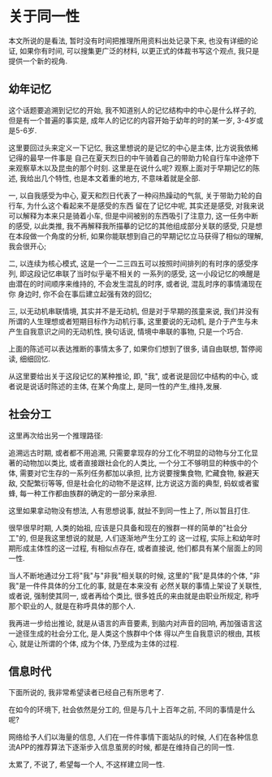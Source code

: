 # 关于同一性

本文所说的是看法, 暂时没有时间把推理所用资料出处记录下来, 也没有详细的论证, 如果你有时间, 可以搜集更广泛的材料,
以更正式的体裁书写这个观点, 我只是提供一个新的视角.

<!--more-->

## 幼年记忆

这个话题要追溯到记忆的开始, 我不知道别人的记忆结构中的中心是什么样子的, 但是有一个普遍的事实是,
成年人的记忆的内容开始于幼年的时的某一岁, 3-4岁或是5-6岁.

这里要回过头来定义一下记忆, 我这里想说的是记忆的中心是主体, 比方说我依稀记得的最早一件事是
自己在夏天烈日的中午骑着自己的带助力轮自行车中途停下来观察草木以及昆虫的那个时刻. 这里是在说什么呢?
观察上面对于早期记忆的陈述, 我给出几个特性, 也是本文着重的地方, 不意味着就是全部.

一, 以自我感受为中心, 夏天和烈日代表了一种闷热躁动的气氛, 关于带助力轮的自行车, 为什么这个看起来不是感受的东西
留在了记忆中呢, 其实还是感受, 对我来说可以解释为本来只是骑着小车, 但是中间被别的东西吸引了注意力, 这一任务中断的感受,
以此类推, 我不再解释我所描摹的记忆的其他组成部分关联的感受, 只是想在本段做一个角度的分析,
如果你能联想到自己的早期记忆立马获得了相似的理解, 我会很开心;

二, 以连续为核心模式, 这是一个一二三四五可以按照时间排列的有时序的感受序列, 即这段记忆串联了当时似乎毫不相关的
一系列的感受, 这一小段记忆的唤醒是由潜在的时间顺序来维持的, 不会发生混乱的时序, 或者说, 混乱时序的事情涌现在你
身边时, 你不会在事后建立起强有效的回忆;

三, 以无动机串联情境, 其实并不是无动机, 但是对于早期的孩童来说, 我们并没有所谓的人生理想或者短期目标作为动机行事,
这里要说的无动机, 是介于产生与未产生自我意识之间的无动机性, 换句话说, 情境中串联的事物, 只是一个巧合.

上面的陈述可以表达推断的事情太多了, 如果你们想到了很多, 请自由联想, 暂停阅读, 细细回忆.

从这里要给出关于这段记忆的某种推论, 即, "我", 或者说是回忆中结构的中心, 或者说是说话时陈述的主体, 在某个角度上,
是同一性的产生,维持,发展.

## 社会分工

这里再次给出另一个推理路径:

追溯远古时期, 或者都不用追溯, 只需要拿现存的分工化不明显的动物与分工化显著的动物加以类比, 或者直接跟社会化的人类比,
一个分工不够明显的种族中的个体, 需要对它生存的一系列任务都加以承担,
比方说要搜集食物, 贮藏食物, 躲避天敌, 交配繁衍等等,
但是社会化的动物不是这样, 比方说这方面的典型, 蚂蚁或者蜜蜂, 每一种工作都由族群的确定的一部分来承担.

这里如果拿动物没有想法, 人有思想说事, 就扯不到同一性上了, 所以暂且打住.

很早很早时期, 人类的始祖, 应该是只具备和现在的猴群一样的简单的"社会分工"的, 但是我这里想说的就是, 人们逐渐地产生分工的
这一过程, 实际上和幼年时期形成主体性的这一过程, 有相似点存在, 或者直接说, 他们都具有某个层面上的同一性.

当人不断地通过分工将"我"与"非我"相关联的时候, 这里的"我"是具体的个体, "非我"是一件件具体的分工化的事, 就是在本来没有
必然关联的事情上架设了关联性, 或者说, 强制使其同一, 或者再给个类比, 很多姓氏的来由就是由职业所规定, 称呼那个职业的人,
就是在称呼具体的那个人.

我再进一步给出推论, 就是从语言的声音要素, 到脑内对声音的回响, 再加强语言这一途径生成的社会分工化, 是人类这个族群中个体
得以产生自我意识的根由, 其核心, 就是让所谓的个体, 成为个体, 乃至成为主体的过程.

## 信息时代

下面所说的, 我非常希望读者已经自己有所思考了.

在如今的环境下, 社会依然是分工的, 但是与几十上百年之前, 不同的事情是什么呢?

网络给予人们以海量的信息, 人们在一件件事情下面站队的时候, 人们在各种信息流APP的推荐算法下逐渐步入信息茧房的时候,
都是在维持自己的同一性.

太累了, 不说了, 希望每一个人, 不这样建立同一性.

